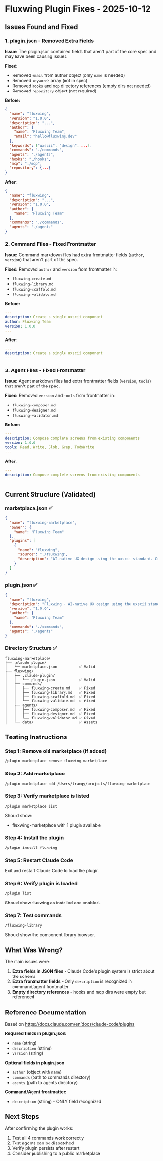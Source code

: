 # Fluxwing Plugin Fixes - 2025-10-12

## Issues Found and Fixed

### 1. plugin.json - Removed Extra Fields
**Issue:** The plugin.json contained fields that aren't part of the core spec and may have been causing issues.

**Fixed:**
- Removed `email` from author object (only `name` is needed)
- Removed `keywords` array (not in spec)
- Removed `hooks` and `mcp` directory references (empty dirs not needed)
- Removed `repository` object (not required)

**Before:**
```json
{
  "name": "fluxwing",
  "version": "1.0.0",
  "description": "...",
  "author": {
    "name": "Fluxwing Team",
    "email": "hello@fluxwing.dev"
  },
  "keywords": ["uxscii", "design", ...],
  "commands": "./commands",
  "agents": "./agents",
  "hooks": "./hooks",
  "mcp": "./mcp",
  "repository": {...}
}
```

**After:**
```json
{
  "name": "fluxwing",
  "description": "...",
  "version": "1.0.0",
  "author": {
    "name": "Fluxwing Team"
  },
  "commands": "./commands",
  "agents": "./agents"
}
```

### 2. Command Files - Fixed Frontmatter
**Issue:** Command markdown files had extra frontmatter fields (`author`, `version`) that aren't part of the spec.

**Fixed:** Removed `author` and `version` from frontmatter in:
- `fluxwing-create.md`
- `fluxwing-library.md`
- `fluxwing-scaffold.md`
- `fluxwing-validate.md`

**Before:**
```yaml
---
description: Create a single uxscii component
author: Fluxwing Team
version: 1.0.0
---
```

**After:**
```yaml
---
description: Create a single uxscii component
---
```

### 3. Agent Files - Fixed Frontmatter
**Issue:** Agent markdown files had extra frontmatter fields (`version`, `tools`) that aren't part of the spec.

**Fixed:** Removed `version` and `tools` from frontmatter in:
- `fluxwing-composer.md`
- `fluxwing-designer.md`
- `fluxwing-validator.md`

**Before:**
```yaml
---
description: Compose complete screens from existing components
version: 1.0.0
tools: Read, Write, Glob, Grep, TodoWrite
---
```

**After:**
```yaml
---
description: Compose complete screens from existing components
---
```

## Current Structure (Validated)

### marketplace.json ✅
```json
{
  "name": "fluxwing-marketplace",
  "owner": {
    "name": "Fluxwing Team"
  },
  "plugins": [
    {
      "name": "fluxwing",
      "source": "./fluxwing",
      "description": "AI-native UX design using the uxscii standard. Create components and screens with ASCII art and structured metadata."
    }
  ]
}
```

### plugin.json ✅
```json
{
  "name": "fluxwing",
  "description": "Fluxwing - AI-native UX design using the uxscii standard. Create components and screens with ASCII art and structured metadata.",
  "version": "1.0.0",
  "author": {
    "name": "Fluxwing Team"
  },
  "commands": "./commands",
  "agents": "./agents"
}
```

### Directory Structure ✅
```
fluxwing-marketplace/
├── .claude-plugin/
│   └── marketplace.json          ✅ Valid
├── fluxwing/
│   ├── .claude-plugin/
│   │   └── plugin.json           ✅ Valid
│   ├── commands/
│   │   ├── fluxwing-create.md    ✅ Fixed
│   │   ├── fluxwing-library.md   ✅ Fixed
│   │   ├── fluxwing-scaffold.md  ✅ Fixed
│   │   └── fluxwing-validate.md  ✅ Fixed
│   ├── agents/
│   │   ├── fluxwing-composer.md  ✅ Fixed
│   │   ├── fluxwing-designer.md  ✅ Fixed
│   │   └── fluxwing-validator.md ✅ Fixed
│   └── data/                     ✅ Assets
```

## Testing Instructions

### Step 1: Remove old marketplace (if added)
```bash
/plugin marketplace remove fluxwing-marketplace
```

### Step 2: Add marketplace
```bash
/plugin marketplace add /Users/tranqy/projects/fluxwing-marketplace
```

### Step 3: Verify marketplace is listed
```bash
/plugin marketplace list
```

Should show:
- fluxwing-marketplace with 1 plugin available

### Step 4: Install the plugin
```bash
/plugin install fluxwing
```

### Step 5: Restart Claude Code
Exit and restart Claude Code to load the plugin.

### Step 6: Verify plugin is loaded
```bash
/plugin list
```

Should show fluxwing as installed and enabled.

### Step 7: Test commands
```bash
/fluxwing-library
```

Should show the component library browser.

## What Was Wrong?

The main issues were:
1. **Extra fields in JSON files** - Claude Code's plugin system is strict about the schema
2. **Extra frontmatter fields** - Only `description` is recognized in command/agent frontmatter
3. **Empty directory references** - hooks and mcp dirs were empty but referenced

## Reference Documentation

Based on https://docs.claude.com/en/docs/claude-code/plugins

**Required fields in plugin.json:**
- `name` (string)
- `description` (string)
- `version` (string)

**Optional fields in plugin.json:**
- `author` (object with `name`)
- `commands` (path to commands directory)
- `agents` (path to agents directory)

**Command/Agent frontmatter:**
- `description` (string) - ONLY field recognized

## Next Steps

After confirming the plugin works:
1. Test all 4 commands work correctly
2. Test agents can be dispatched
3. Verify plugin persists after restart
4. Consider publishing to a public marketplace
